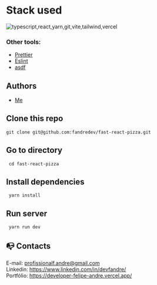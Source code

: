 # Stack used

<img src="https://skillicons.dev/icons?i=typescript,react,yarn,git,vite,tailwind,vercel&theme=dark" alt="typescript,react,yarn,git,vite,tailwind,vercel" />

### Other tools:

- [Prettier](https://prettier.io/)
- [Eslint](https://eslint.org/)
- [asdf](https://asdf-vm.com/)

## Authors

- [Me](https://www.linkedin.com/in/devfandre/)

## Clone this repo

```
git clone git@github.com:fandredev/fast-react-pizza.git
```

## Go to directory

```
 cd fast-react-pizza
```

## Install dependencies

```
 yarn install
```

## Run server

```
 yarn run dev
```

## :mailbox_with_no_mail: Contacts

E-mail: profissionalf.andre@gmail.com<br>
Linkedin: https://www.linkedin.com/in/devfandre/<br>
Portfólio: https://developer-felipe-andre.vercel.app/<br>

